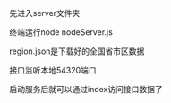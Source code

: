 先进入server文件夹  

终端运行node nodeServer.js

region.json是下载好的全国省市区数据

接口监听本地54320端口

启动服务后就可以通过index访问接口数据了

